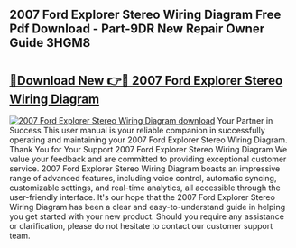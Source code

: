 ## 2007 Ford Explorer Stereo Wiring Diagram Free Pdf Download - Part-9DR New Repair Owner Guide 3HGM8

# <h2><a href="http://dfqcdu.blite.top/?on=2007+Ford+Explorer+Stereo+Wiring+Diagram">🔗Download New 👉🔴 2007 Ford Explorer Stereo Wiring Diagram</a></h2>

[![2007 Ford Explorer Stereo Wiring Diagram download](https://i.imgur.com/lujVjoI.png)](http://dfqcdu.blite.top/?on=2007+Ford+Explorer+Stereo+Wiring+Diagram)
Your Partner in Success This user manual is your reliable companion in successfully operating and maintaining your 2007 Ford Explorer Stereo Wiring Diagram. Thank You for Your Support 2007 Ford Explorer Stereo Wiring Diagram We value your feedback and are committed to providing exceptional customer service. 2007 Ford Explorer Stereo Wiring Diagram boasts an impressive range of advanced features, including voice control, automatic syncing, customizable settings, and real-time analytics, all accessible through the user-friendly interface. It's our hope that the 2007 Ford Explorer Stereo Wiring Diagram has been a clear and easy-to-understand guide in helping you get started with your new product. Should you require any assistance or clarification, please do not hesitate to contact our customer support team.
